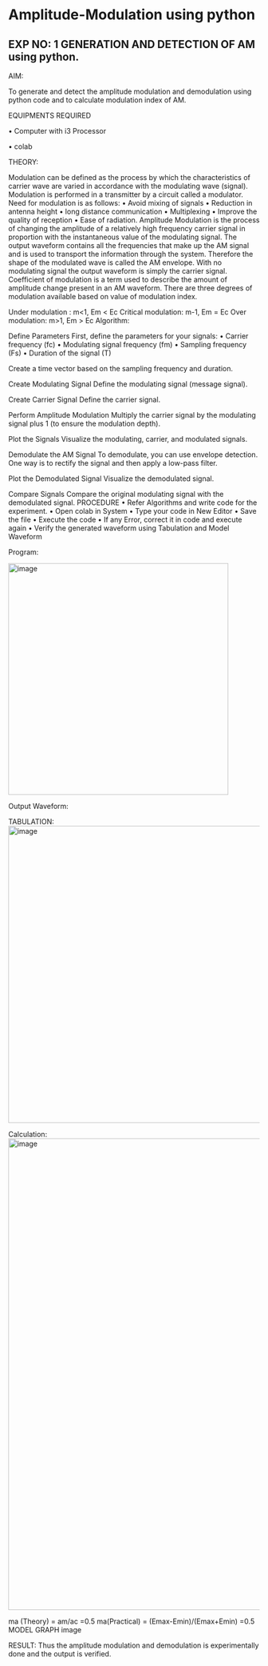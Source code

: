 <h1>Amplitude-Modulation using python</h1>

<h2>EXP NO: 1 GENERATION AND DETECTION OF AM using python.</h2>

AIM:

To generate and detect the amplitude modulation and demodulation using python code and to calculate modulation index of AM.

EQUIPMENTS REQUIRED

• Computer with i3 Processor

• colab

THEORY:

Modulation can be defined as the process by which the characteristics of carrier wave are varied in accordance with the modulating wave (signal). Modulation is performed in a transmitter by a circuit called a modulator. Need for modulation is as follows: • Avoid mixing of signals • Reduction in antenna height • long distance communication • Multiplexing • Improve the quality of reception • Ease of radiation. Amplitude Modulation is the process of changing the amplitude of a relatively high frequency carrier signal in proportion with the instantaneous value of the modulating signal. The output waveform contains all the frequencies that make up the AM signal and is used to transport the information through the system. Therefore the shape of the modulated wave is called the AM envelope. With no modulating signal the output waveform is simply the carrier signal. Coefficient of modulation is a term used to describe the amount of amplitude change present in an AM waveform. There are three degrees of modulation available based on value of modulation index.

Under modulation : m<1, Em < Ec
Critical modulation: m-1, Em = Ec
Over modulation: m>1, Em > Ec
Algorithm:

Define Parameters First, define the parameters for your signals: • Carrier frequency (fc) • Modulating signal frequency (fm) • Sampling frequency (Fs) • Duration of the signal (T)

Create a time vector based on the sampling frequency and duration.

Create Modulating Signal Define the modulating signal (message signal).

Create Carrier Signal Define the carrier signal.

Perform Amplitude Modulation Multiply the carrier signal by the modulating signal plus 1 (to ensure the modulation depth).

Plot the Signals Visualize the modulating, carrier, and modulated signals.

Demodulate the AM Signal To demodulate, you can use envelope detection. One way is to rectify the signal and then apply a low-pass filter.

Plot the Demodulated Signal Visualize the demodulated signal.

Compare Signals Compare the original modulating signal with the demodulated signal. PROCEDURE • Refer Algorithms and write code for the experiment. • Open colab in System • Type your code in New Editor • Save the file • Execute the code • If any Error, correct it in code and execute again • Verify the generated waveform using Tabulation and Model Waveform

Program:

<img width="441" height="463" alt="image" src="https://github.com/user-attachments/assets/2221681e-3649-4caa-bb81-e6857c88dcfe" />

Output Waveform: 

TABULATION: <img width="838" height="594" alt="image" src="https://github.com/user-attachments/assets/a186f38a-c418-4f44-b113-8d377c4ef78c" />


Calculation: <img width="1518" height="943" alt="image" src="https://github.com/user-attachments/assets/614ce00d-9d5f-4cc7-9f5d-9e6ebe04db1f" />


ma (Theory) = am/ac =0.5
ma(Practical) = (Emax-Emin)/(Emax+Emin) =0.5
MODEL GRAPH image

RESULT: Thus the amplitude modulation and demodulation is experimentally done and the output is verified.
